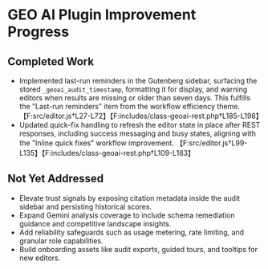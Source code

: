 # GEO AI Plugin Improvement Progress

## Completed Work
- Implemented last-run reminders in the Gutenberg sidebar, surfacing the stored `_geoai_audit_timestamp`, formatting it for display, and warning editors when results are missing or older than seven days. This fulfills the "Last-run reminders" item from the workflow efficiency theme. 【F:src/editor.js†L27-L72】【F:includes/class-geoai-rest.php†L185-L198】
- Updated quick-fix handling to refresh the editor state in place after REST responses, including success messaging and busy states, aligning with the "Inline quick fixes" workflow improvement. 【F:src/editor.js†L99-L135】【F:includes/class-geoai-rest.php†L109-L183】

## Not Yet Addressed
- Elevate trust signals by exposing citation metadata inside the audit sidebar and persisting historical scores.
- Expand Gemini analysis coverage to include schema remediation guidance and competitive landscape insights.
- Add reliability safeguards such as usage metering, rate limiting, and granular role capabilities.
- Build onboarding assets like audit exports, guided tours, and tooltips for new editors.
